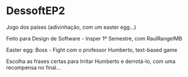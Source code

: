# DessoftEP2
Jogo dos países (adivinhação, com um easter egg...)

Feito para Design de Software - Insper 1º Semestre, com RaulRangelMB


Easter egg: Boss - Fight com o professor Humberto, text-based game

Escolha as frases certas para Irritar Humberto e derrotá-lo, com uma recompensa no final...
